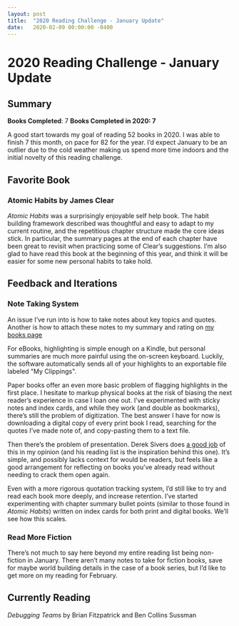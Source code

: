 ```yaml
---
layout: post
title:  "2020 Reading Challenge - January Update"
date:   2020-02-09 00:00:00 -0400
---
```


# 2020 Reading Challenge - January Update
## Summary 

**Books Completed**: 7 
**Books Completed in 2020: 7**  

A good start towards my goal of reading 52 books in 2020. I was able to finish 7 this month, on pace for 82 for the year. I’d expect January to be an outlier due to the cold weather making us spend more time indoors and the initial novelty of this reading challenge. 
## Favorite Book
### Atomic Habits by James Clear
*Atomic Habits* was a surprisingly enjoyable self help book. The habit building framework described was thoughtful and easy to adapt to my current routine, and the repetitious chapter structure made the core ideas stick. In particular, the summary pages at the end of each chapter have been great to revisit when practicing some of Clear’s suggestions. I’m also glad to have read this book at the beginning of this year, and think it will be easier for some new personal habits to take hold.
## Feedback and Iterations
### Note Taking System
An issue I’ve run into is how to take notes about key topics and quotes. Another is how to attach these notes to my summary and rating on [my books page](https://twbarber.com/books)

For eBooks, highlighting is simple enough on a Kindle, but personal summaries are much more painful using the on-screen keyboard. Luckily, the software automatically sends all of your highlights to an exportable file labeled "My Clippings".

Paper books offer an even more basic problem of flagging highlights in the first place. I hesitate to markup physical books at the risk of biasing the next reader’s experience in case I loan one out. I’ve experimented with sticky notes and index cards, and while they work (and double as bookmarks), there’s still the problem of digitization. The best answer I have for now is downloading a digital copy of every print book I read, searching for the quotes I’ve made note of, and copy-pasting them to a text file. 

Then there’s the problem of presentation. Derek Sivers does [a good job](https://sivers.org/book/WarOfArt) of this in my opinion (and his reading list is the inspiration behind this one). It’s simple, and possibly lacks context for would be readers, but feels like a good arrangement for reflecting on books you’ve already read without needing to crack them open again. 

Even with a more rigorous quotation tracking system, I’d still like to try and read each book more deeply, and increase retention. I’ve started experimenting with chapter summary bullet points (similar to those found in *Atomic Habits*) written on index cards for both print and digital books. We’ll see how this scales.
### Read More Fiction
There’s not much to say here beyond my entire reading list being non-fiction in January. There aren’t many notes to take for fiction books, save for maybe world building details in the case of a book series, but I’d like to get more on my reading for February.  
## Currently Reading
*Debugging Teams* by Brian Fitzpatrick and Ben Collins Sussman 

